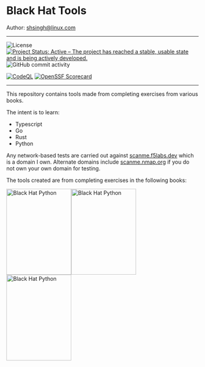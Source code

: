# Black Hat Tools
Author: [shsingh@linux.com](mailto:shsingh@linux.com)

---
![License](https://img.shields.io/github/license/shsingh/blackhat-tools)
[![Project Status: Active – The project has reached a stable, usable state and is being actively developed.](https://www.repostatus.org/badges/latest/active.svg)](https://www.repostatus.org/#wip)
![GitHub commit activity](https://img.shields.io/github/commit-activity/m/shsingh/blackhat-tools)


[![CodeQL](https://github.com/starnowski/posmulten/workflows/CodeQL/badge.svg)](https://github.com/shsingh/blackhat-tools/actions?query=workflow%3ACodeQL)
[![OpenSSF Scorecard](https://api.securityscorecards.dev/projects/github.com/shsingh/blackhat-tools/badge)](https://api.securityscorecards.dev/projects/github.com/shsingh/blackhat-tools)


---

This repository contains tools made from completing exercises from various books.

The intent is to learn:

- Typescript
- Go
- Rust
- Python

Any network-based tests are carried out against [scanme.f5labs.dev](https://scanme.f5labs.dev) which is a domain I own. Alternate domains include [scanme.nmap.org](http://scanme.nmap.org) if you do not own your own domain for testing.

The tools created are from completing exercises in the following books:

<img src="https://nostarch.com/sites/default/files/styles/uc_product/public/BHP_2e_full_final4-Green_revised1.png" alt="Black Hat Python" width="170" height="225"/><img src="https://nostarch.com/sites/default/files/styles/uc_product/public/BHG_frontcover_REV_HM.png" alt="Black Hat Python" width="170" height="225"/><img src="https://kerkour.com/books/black-hat-rust/black_hat_rust_cover.png" alt="Black Hat Python" width="170" height="225"/>

